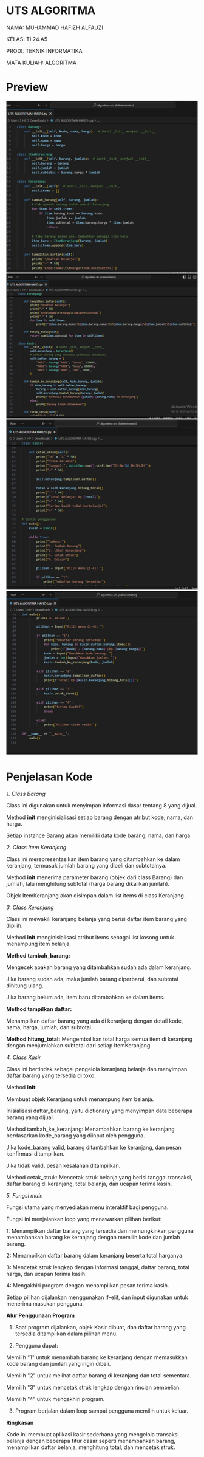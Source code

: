 # __UTS ALGORITMA__

NAMA: MUHAMMAD HAFIZH ALFAUZI

KELAS: TI.24.A5

PRODI: TEKNIK INFORMATIKA

MATA KULIAH: ALGORITMA 


# Preview

![foto](https://github.com/Moviezal/ALGORITMA-/blob/312c29c62953f9fa8605b58cc8eaa626cd9fd0e6/1.jpeg)
![foto](https://github.com/Moviezal/ALGORITMA-/blob/312c29c62953f9fa8605b58cc8eaa626cd9fd0e6/2.jpeg)
![foto](https://github.com/Moviezal/ALGORITMA-/blob/312c29c62953f9fa8605b58cc8eaa626cd9fd0e6/3.jpeg)
![foto](https://github.com/Moviezal/ALGORITMA-/blob/312c29c62953f9fa8605b58cc8eaa626cd9fd0e6/4.jpeg)


# __Penjelasan Kode__

_1. Class Barang_

Class ini digunakan untuk menyimpan informasi dasar tentang 8 yang dijual.

Method __init__ menginisialisasi setiap barang dengan atribut kode, nama, dan harga.

Setiap instance Barang akan memiliki data kode barang, nama, dan harga.


_2. Class Item Keranjang_

Class ini merepresentasikan item barang yang ditambahkan ke dalam keranjang, termasuk jumlah barang yang dibeli dan subtotalnya.

Method __init__ menerima parameter barang (objek dari class Barang) dan jumlah, lalu menghitung subtotal (harga barang dikalikan jumlah).

Objek ItemKeranjang akan disimpan dalam list items di class Keranjang.


_3. Class Keranjang_

Class ini mewakili keranjang belanja yang berisi daftar item barang yang dipilih.

Method __init__ menginisialisasi atribut items sebagai list kosong untuk menampung item belanja.

__Method tambah_barang:__

Mengecek apakah barang yang ditambahkan sudah ada dalam keranjang.

Jika barang sudah ada, maka jumlah barang diperbarui, dan subtotal dihitung ulang.

Jika barang belum ada, item baru ditambahkan ke dalam items.


__Method tampilkan daftar:__

Menampilkan daftar barang yang ada di keranjang dengan detail kode, nama, harga, jumlah, dan subtotal.

__Method hitung_total:__
Mengembalikan total harga semua item di keranjang dengan menjumlahkan subtotal dari setiap ItemKeranjang.


_4. Class Kasir_

Class ini bertindak sebagai pengelola keranjang belanja dan menyimpan daftar barang yang tersedia di toko.

Method __init__:

Membuat objek Keranjang untuk menampung item belanja.

Inisialisasi daftar_barang, yaitu dictionary yang menyimpan data beberapa barang yang dijual.


Method tambah_ke_keranjang: Menambahkan barang ke keranjang berdasarkan kode_barang yang diinput oleh pengguna.

Jika kode_barang valid, barang ditambahkan ke keranjang, dan pesan konfirmasi ditampilkan.

Jika tidak valid, pesan kesalahan ditampilkan.


Method cetak_struk: Mencetak struk belanja yang berisi tanggal transaksi, daftar barang di keranjang, total belanja, dan ucapan terima kasih.


_5. Fungsi main_

Fungsi utama yang menyediakan menu interaktif bagi pengguna.

Fungsi ini menjalankan loop yang menawarkan pilihan berikut:

1: Menampilkan daftar barang yang tersedia dan memungkinkan pengguna menambahkan barang ke keranjang dengan memilih kode dan jumlah barang.

2: Menampilkan daftar barang dalam keranjang beserta total harganya.

3: Mencetak struk lengkap dengan informasi tanggal, daftar barang, total harga, dan ucapan terima kasih.

4: Mengakhiri program dengan menampilkan pesan terima kasih.


Setiap pilihan dijalankan menggunakan if-elif, dan input digunakan untuk menerima masukan pengguna.


__Alur Penggunaan Program__

1. Saat program dijalankan, objek Kasir dibuat, dan daftar barang yang tersedia ditampilkan dalam pilihan menu.


2. Pengguna dapat:

Memilih "1" untuk menambah barang ke keranjang dengan memasukkan kode barang dan jumlah yang ingin dibeli.

Memilih "2" untuk melihat daftar barang di keranjang dan total sementara.

Memilih "3" untuk mencetak struk lengkap dengan rincian pembelian.

Memilih "4" untuk mengakhiri program.



3. Program berjalan dalam loop sampai pengguna memilih untuk keluar.

__Ringkasan__

Kode ini membuat aplikasi kasir sederhana yang mengelola transaksi belanja dengan beberapa fitur dasar seperti menambahkan barang, menampilkan daftar belanja, menghitung total, dan mencetak struk.
